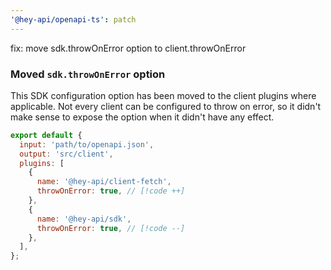 ```yaml
---
'@hey-api/openapi-ts': patch
---
```


fix: move sdk.throwOnError option to client.throwOnError

### Moved `sdk.throwOnError` option

This SDK configuration option has been moved to the client plugins where applicable. Not every client can be configured to throw on error, so it didn't make sense to expose the option when it didn't have any effect.

```js
export default {
  input: 'path/to/openapi.json',
  output: 'src/client',
  plugins: [
    {
      name: '@hey-api/client-fetch',
      throwOnError: true, // [!code ++]
    },
    {
      name: '@hey-api/sdk',
      throwOnError: true, // [!code --]
    },
  ],
};
```
